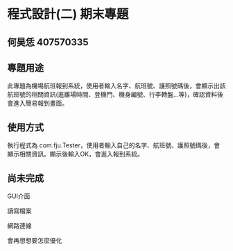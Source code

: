 # 程式設計(二) 期末專題
## 何昊恁 407570335

## 專題用途
此專題為機場航班報到系統，使用者輸入名字、航班號、護照號碼後，會顯示出該航班號的相關資訊(進離場時間、登機門、機身編號、行李轉盤...等)，確認資料後會進入簡易報到畫面。


## 使用方式
執行程式為 com.fju.Tester，使用者輸入自己的名字、航班號、護照號碼後，會顯示相關資訊。顯示後輸入OK，會進入報到系統。

## 尚未完成
GUI介面

讀寫檔案

網路連線

會再想想要怎麼優化